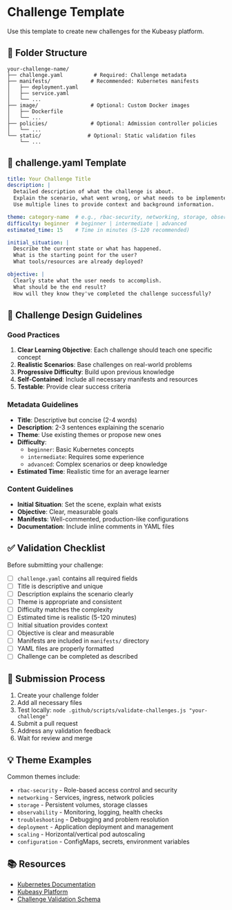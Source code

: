 # Challenge Template

Use this template to create new challenges for the Kubeasy platform.

## 📁 Folder Structure

```
your-challenge-name/
├── challenge.yaml          # Required: Challenge metadata
├── manifests/             # Recommended: Kubernetes manifests
│   ├── deployment.yaml
│   ├── service.yaml
│   └── ...
├── image/                 # Optional: Custom Docker images
│   ├── Dockerfile
│   └── ...
├── policies/              # Optional: Admission controller policies
│   └── ...
└── static/               # Optional: Static validation files
    └── ...
```

## 📝 challenge.yaml Template

```yaml
title: Your Challenge Title
description: |
  Detailed description of what the challenge is about.
  Explain the scenario, what went wrong, or what needs to be implemented.
  Use multiple lines to provide context and background information.

theme: category-name  # e.g., rbac-security, networking, storage, observability
difficulty: beginner  # beginner | intermediate | advanced
estimated_time: 15    # Time in minutes (5-120 recommended)

initial_situation: |
  Describe the current state or what has happened.
  What is the starting point for the user?
  What tools/resources are already deployed?

objective: |
  Clearly state what the user needs to accomplish.
  What should be the end result?
  How will they know they've completed the challenge successfully?
```

## 🎯 Challenge Design Guidelines

### Good Practices

1. **Clear Learning Objective**: Each challenge should teach one specific concept
2. **Realistic Scenarios**: Base challenges on real-world problems
3. **Progressive Difficulty**: Build upon previous knowledge
4. **Self-Contained**: Include all necessary manifests and resources
5. **Testable**: Provide clear success criteria

### Metadata Guidelines

- **Title**: Descriptive but concise (2-4 words)
- **Description**: 2-3 sentences explaining the scenario
- **Theme**: Use existing themes or propose new ones
- **Difficulty**: 
  - `beginner`: Basic Kubernetes concepts
  - `intermediate`: Requires some experience 
  - `advanced`: Complex scenarios or deep knowledge
- **Estimated Time**: Realistic time for an average learner

### Content Guidelines

- **Initial Situation**: Set the scene, explain what exists
- **Objective**: Clear, measurable goals
- **Manifests**: Well-commented, production-like configurations
- **Documentation**: Include inline comments in YAML files

## ✅ Validation Checklist

Before submitting your challenge:

- [ ] `challenge.yaml` contains all required fields
- [ ] Title is descriptive and unique
- [ ] Description explains the scenario clearly
- [ ] Theme is appropriate and consistent
- [ ] Difficulty matches the complexity
- [ ] Estimated time is realistic (5-120 minutes)
- [ ] Initial situation provides context
- [ ] Objective is clear and measurable
- [ ] Manifests are included in `manifests/` directory
- [ ] YAML files are properly formatted
- [ ] Challenge can be completed as described

## 🚀 Submission Process

1. Create your challenge folder
2. Add all necessary files
3. Test locally: `node .github/scripts/validate-challenges.js "your-challenge"`
4. Submit a pull request
5. Address any validation feedback
6. Wait for review and merge

## 💡 Theme Examples

Common themes include:
- `rbac-security` - Role-based access control and security
- `networking` - Services, ingress, network policies
- `storage` - Persistent volumes, storage classes
- `observability` - Monitoring, logging, health checks
- `troubleshooting` - Debugging and problem resolution
- `deployment` - Application deployment and management
- `scaling` - Horizontal/vertical pod autoscaling
- `configuration` - ConfigMaps, secrets, environment variables

## 📚 Resources

- [Kubernetes Documentation](https://kubernetes.io/docs/)
- [Kubeasy Platform](https://kubeasy.io)
- [Challenge Validation Schema](.github/scripts/validation.js)
